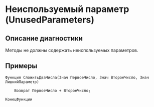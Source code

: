 # Неиспользуемый параметр (UnusedParameters)

<!-- Блоки выше заполняются автоматически, не трогать -->
## Описание диагностики
Методы не должны содержать неиспользуемых параметров.

## Примеры

```bsl
Функция СложитьДваЧисла(Знач ПервоеЧисло, Знач ВтороеЧисло, Знач ЛишнийПараметр)

    Возврат ПервоеЧисло + ВтороеЧисло;

КонецФункции
```
